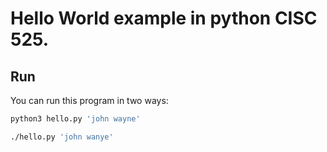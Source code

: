 # Hello World example in python CISC 525.

## Run

You can run this program in two ways:

``` bash
python3 hello.py 'john wayne'
```

``` bash
./hello.py 'john wanye'
```
